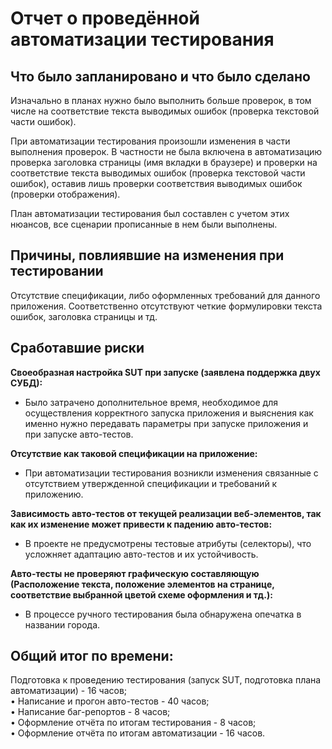 # Отчет о проведённой автоматизации тестирования
## Что было запланировано и что было сделано
Изначально в планах нужно было выполнить больше проверок, в том числе на соответствие текста выводимых ошибок (проверка текстовой части ошибок).  

При автоматизации тестирования произошли изменения в части выполнения проверок. В частности не была включена в автоматизацию проверка заголовка страницы (имя вкладки в браузере) и проверки на соответствие текста выводимых ошибок (проверка текстовой части ошибок), оставив лишь проверки соответствия выводимых ошибок (проверки отображения).

План автоматизации тестирования был составлен с учетом этих нюансов, все сценарии прописанные в нем были выполнены.
## Причины, повлиявшие на изменения при тестировании
Отсутствие спецификации, либо оформленных требований для данного приложения. Соответственно отсутствуют четкие формулировки текста ошибок, заголовка страницы и тд.
## Сработавшие риски  
**Своеобразная настройка SUT при запуске (заявлена поддержка двух СУБД):**  
- Было затрачено дополнительное время, необходимое для осуществления корректного запуска приложения и выяснения как именно нужно передавать параметры при запуске приложения и при запуске авто-тестов.

**Отсутствие как таковой спецификации на приложение:**  
- При автоматизации тестирования возникли изменения связанные с отсутствием утвержденной спецификации и требований к приложению.

**Зависимость авто-тестов от текущей реализации веб-элементов, так как их изменение может привести к падению авто-тестов:**  
- В проекте не предусмотрены тестовые атрибуты (селекторы), что усложняет адаптацию авто-тестов и их устойчивость.

**Авто-тесты не проверяют графическую составляющую (Расположение текста, положение элементов на странице, соответствие выбранной цветой схеме оформления и тд.):**  
- В процессе ручного тестирования была обнаружена опечатка в названии города.  

## Общий итог по времени:
Подготовка к проведению тестирования (запуск SUT, подготовка плана автоматизации) - 16 часов;  
•	Написание и прогон авто-тестов - 40 часов;  
•	Написание баг-репортов - 8 часов;  
•	Оформление отчёта по итогам тестирования - 8 часов;  
•	Оформление отчёта по итогам автоматизации - 16 часов.
